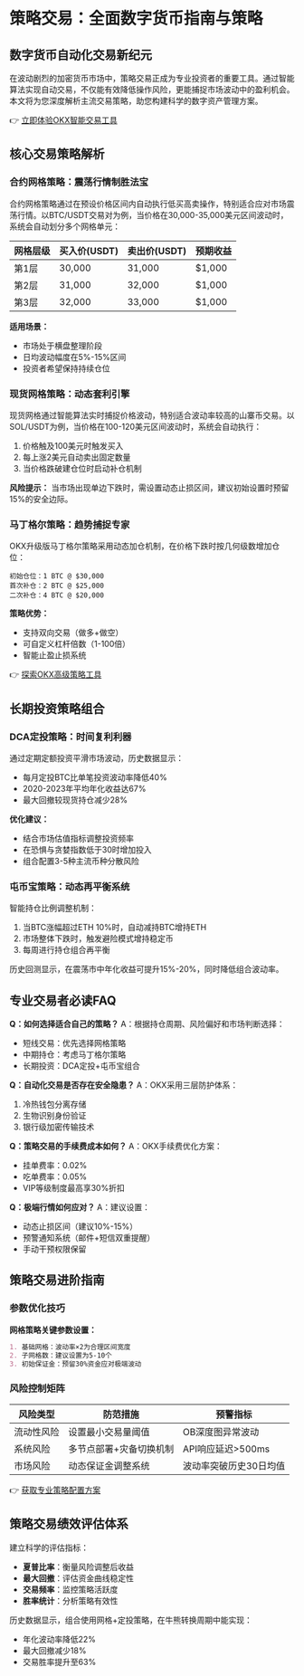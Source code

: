 # 策略交易：全面数字货币指南与策略

## 数字货币自动化交易新纪元

在波动剧烈的加密货币市场中，策略交易正成为专业投资者的重要工具。通过智能算法实现自动交易，不仅能有效降低操作风险，更能捕捉市场波动中的盈利机会。本文将为您深度解析主流交易策略，助您构建科学的数字资产管理方案。

👉 [立即体验OKX智能交易工具](https://bit.ly/okx_welcome)

## 核心交易策略解析

### 合约网格策略：震荡行情制胜法宝

合约网格策略通过在预设价格区间内自动执行低买高卖操作，特别适合应对市场震荡行情。以BTC/USDT交易对为例，当价格在30,000-35,000美元区间波动时，系统会自动划分多个网格单元：

| 网格层级 | 买入价(USDT) | 卖出价(USDT) | 预期收益 |
|---------|------------|-------------|---------|
| 第1层   | 30,000     | 31,000      | $1,000  |
| 第2层   | 31,000     | 32,000      | $1,000  |
| 第3层   | 32,000     | 33,000      | $1,000  |

**适用场景：**
- 市场处于横盘整理阶段
- 日均波动幅度在5%-15%区间
- 投资者希望保持持续仓位

### 现货网格策略：动态套利引擎

现货网格通过智能算法实时捕捉价格波动，特别适合波动率较高的山寨币交易。以SOL/USDT为例，当价格在100-120美元区间波动时，系统会自动执行：

1. 价格触及100美元时触发买入
2. 每上涨2美元自动卖出固定数量
3. 当价格跌破建仓位时启动补仓机制

**风险提示：** 当市场出现单边下跌时，需设置动态止损区间，建议初始设置时预留15%的安全边际。

### 马丁格尔策略：趋势捕捉专家

OKX升级版马丁格尔策略采用动态加仓机制，在价格下跌时按几何级数增加仓位：

```
初始仓位：1 BTC @ $30,000
首次补仓：2 BTC @ $25,000
二次补仓：4 BTC @ $20,000
```

**策略优势：**
- 支持双向交易（做多+做空）
- 可自定义杠杆倍数（1-100倍）
- 智能止盈止损系统

👉 [探索OKX高级策略工具](https://bit.ly/okx_welcome)

## 长期投资策略组合

### DCA定投策略：时间复利利器

通过定期定额投资平滑市场波动，历史数据显示：
- 每月定投BTC比单笔投资波动率降低40%
- 2020-2023年平均年化收益达67%
- 最大回撤较现货持仓减少28%

**优化建议：**
- 结合市场估值指标调整投资频率
- 在恐惧与贪婪指数低于30时增加投入
- 组合配置3-5种主流币种分散风险

### 屯币宝策略：动态再平衡系统

智能持仓比例调整机制：
1. 当BTC涨幅超过ETH 10%时，自动减持BTC增持ETH
2. 市场整体下跌时，触发避险模式增持稳定币
3. 每周进行持仓组合再平衡

历史回测显示，在震荡市中年化收益可提升15%-20%，同时降低组合波动率。

## 专业交易者必读FAQ

**Q：如何选择适合自己的策略？**
A：根据持仓周期、风险偏好和市场判断选择：
- 短线交易：优先选择网格策略
- 中期持仓：考虑马丁格尔策略
- 长期投资：DCA定投+屯币宝组合

**Q：自动化交易是否存在安全隐患？**
A：OKX采用三层防护体系：
1. 冷热钱包分离存储
2. 生物识别身份验证
3. 银行级加密传输技术

**Q：策略交易的手续费成本如何？**
A：OKX手续费优化方案：
- 挂单费率：0.02%
- 吃单费率：0.05%
- VIP等级制度最高享30%折扣

**Q：极端行情如何应对？**
A：建议设置：
- 动态止损区间（建议10%-15%）
- 预警通知系统（邮件+短信双重提醒）
- 手动干预权限保留

## 策略交易进阶指南

### 参数优化技巧

**网格策略关键参数设置：**
```markdown
1. 基础网格：波动率×2为合理区间宽度
2. 子网格数：建议设置为5-10个
3. 初始保证金：预留30%资金应对极端波动
```

### 风险控制矩阵

| 风险类型   | 防范措施                     | 预警指标               |
|------------|------------------------------|------------------------|
| 流动性风险 | 设置最小交易量阈值           | OB深度图异常波动       |
| 系统风险   | 多节点部署+灾备切换机制      | API响应延迟>500ms      |
| 市场风险   | 动态保证金调整系统           | 波动率突破历史30日均值 |

👉 [获取专业策略配置方案](https://bit.ly/okx_welcome)

## 策略交易绩效评估体系

建立科学的评估指标：
- **夏普比率**：衡量风险调整后收益
- **最大回撤**：评估资金曲线稳定性
- **交易频率**：监控策略活跃度
- **胜率统计**：分析策略有效性

历史数据显示，组合使用网格+定投策略，在牛熊转换周期中能实现：
- 年化波动率降低22%
- 最大回撤减少18%
- 交易胜率提升至63%

